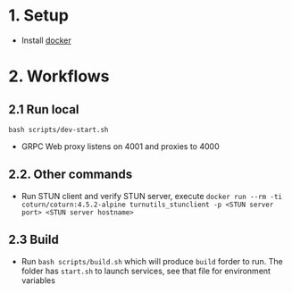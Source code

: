 # 1. Setup

- Install [docker](https://docs.docker.com/engine/install/)

# 2. Workflows

## 2.1 Run local

`bash scripts/dev-start.sh`

- GRPC Web proxy listens on 4001 and proxies to 4000

## 2.2. Other commands

- Run STUN client and verify STUN server, execute `docker run --rm -ti coturn/coturn:4.5.2-alpine turnutils_stunclient -p <STUN server port> <STUN server hostname>`

## 2.3 Build

- Run `bash scripts/build.sh` which will produce `build` forder to run. The folder has `start.sh` to launch services, see that file for environment variables

